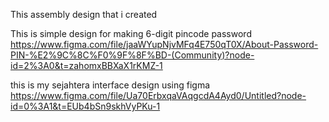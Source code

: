 This assembly design that i created 

This is simple design for making 6-digit pincode password
https://www.figma.com/file/jaaWYupNjvMFq4E750qT0X/About-Password-PIN-%E2%9C%8C%F0%9F%8F%BD-(Community)?node-id=2%3A0&t=zahomxBBXaX1rKMZ-1



this is my sejahtera interface design using figma
https://www.figma.com/file/Ua70ErbxqaVAqgcdA4Ayd0/Untitled?node-id=0%3A1&t=EUb4bSn9skhVyPKu-1
